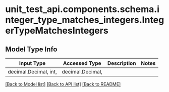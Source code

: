 <a id="IntegerTypeMatchesIntegers"></a>
# unit_test_api.components.schema.integer_type_matches_integers.IntegerTypeMatchesIntegers

## Model Type Info
Input Type | Accessed Type | Description | Notes
------------ | ------------- | ------------- | -------------
decimal.Decimal, int,  | decimal.Decimal,  |  | 

[[Back to Model list]](../../../README.md#documentation-for-models) [[Back to API list]](../../../README.md#documentation-for-api-endpoints) [[Back to README]](../../../README.md)

